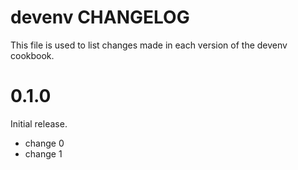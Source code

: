 # devenv CHANGELOG

This file is used to list changes made in each version of the devenv cookbook.

# 0.1.0

Initial release.

- change 0
- change 1

